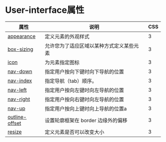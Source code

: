 # User-interface属性

| 属性                                                         | 说明                                     | CSS  |
| ------------------------------------------------------------ | ---------------------------------------- | ---- |
| [appearance](https://www.runoob.com/cssref/css3-pr-appearance.html) | 定义元素的外观样式                       | 3    |
| [box-sizing](https://www.runoob.com/cssref/css3-pr-box-sizing.html) | 允许您为了适应区域以某种方式定义某些元素 | 3    |
| [icon](https://www.runoob.com/cssref/css3-pr-icon.html)      | 为元素指定图标                           | 3    |
| [nav-down](https://www.runoob.com/cssref/css3-pr-nav-down.html) | 指定用户按向下键时向下导航的位置         | 3    |
| [nav-index](https://www.runoob.com/cssref/css3-pr-nav-index.html) | 指定导航（tab）顺序。                    | 3    |
| [nav-left](https://www.runoob.com/cssref/css3-pr-nav-left.html) | 指定用户按向左键时向左导航的位置         | 3    |
| [nav-right](https://www.runoob.com/cssref/css3-pr-nav-right.html) | 指定用户按向右键时向左导航的位置         | 3    |
| [nav-up](https://www.runoob.com/cssref/css3-pr-nav-up.html)  | 指定用户按向上键时向上导航的位置a        | 3    |
| [outline-offset](https://www.runoob.com/cssref/css3-pr-outline-offset.html) | 设置轮廓框架在 border 边缘外的偏移       | 3    |
| [resize](https://www.runoob.com/cssref/css3-pr-resize.html)  | 定义元素是否可以改变大小                 | 3    |

